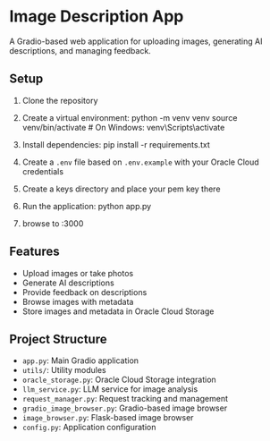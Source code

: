 # Image Description App

A Gradio-based web application for uploading images, generating AI descriptions, and managing feedback.

## Setup

1. Clone the repository
2. Create a virtual environment:
    python -m venv venv
    source venv/bin/activate  # On Windows: venv\Scripts\activate

3. Install dependencies:
    pip install -r requirements.txt

4. Create a `.env` file based on `.env.example` with your Oracle Cloud credentials
5. Create a keys directory and place your pem key there
6. Run the application:
    python app.py
7. browse to <your-ip>:3000


## Features

- Upload images or take photos
- Generate AI descriptions
- Provide feedback on descriptions
- Browse images with metadata
- Store images and metadata in Oracle Cloud Storage

## Project Structure

- `app.py`: Main Gradio application
- `utils/`: Utility modules
- `oracle_storage.py`: Oracle Cloud Storage integration
- `llm_service.py`: LLM service for image analysis
- `request_manager.py`: Request tracking and management
- `gradio_image_browser.py`: Gradio-based image browser
- `image_browser.py`: Flask-based image browser
- `config.py`: Application configuration
